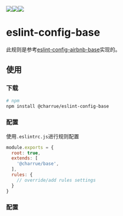 ![](https://img.shields.io/npm/v/@charrue/eslint-config-base.svg)![](https://img.shields.io/npm/dt/@charrue/eslint-config-base.svg)![](https://img.shields.io/npm/l/express.svg)


# eslint-config-base
此规则是参考[eslint-config-airbnb-base](https://github.com/airbnb/javascript/tree/master/packages/eslint-config-airbnb-base)实现的。


## 使用

### 下载

```bash
# npm
npm install @charrue/eslint-config-base
```

### 配置

使用`.eslintrc.js`进行规则配置
```js
module.exports = {
  root: true,
  extends: [
    '@charrue/base',
  ],
  rules: {
    // override/add rules settings
  }
}
```

### 配置

<br/>
